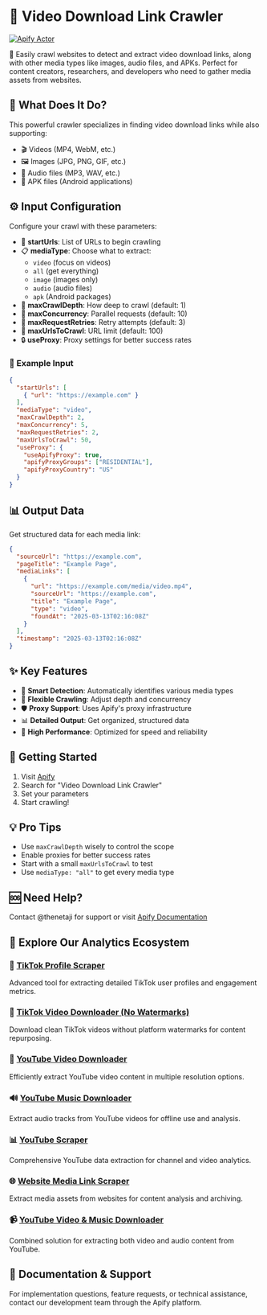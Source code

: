 # 🎥 Video Download Link Crawler

[![Apify Actor](https://img.shields.io/badge/Powered%20by-Apify-blue.svg)](https://apify.com)

🚀 Easily crawl websites to detect and extract video download links, along with other media types like images, audio files, and APKs. Perfect for content creators, researchers, and developers who need to gather media assets from websites.

## 🎯 What Does It Do?

This powerful crawler specializes in finding video download links while also supporting:
- 🎬 Videos (MP4, WebM, etc.)
- 🖼️ Images (JPG, PNG, GIF, etc.)
- 🎵 Audio files (MP3, WAV, etc.)
- 📱 APK files (Android applications)

## ⚙️ Input Configuration

Configure your crawl with these parameters:

- 🔗 **startUrls**: List of URLs to begin crawling
- 📋 **mediaType**: Choose what to extract:
  - `video` (focus on videos)
  - `all` (get everything)
  - `image` (images only)
  - `audio` (audio files)
  - `apk` (Android packages)
- 🌲 **maxCrawlDepth**: How deep to crawl (default: 1)
- 🚦 **maxConcurrency**: Parallel requests (default: 10)
- 🔄 **maxRequestRetries**: Retry attempts (default: 3)
- 🎯 **maxUrlsToCrawl**: URL limit (default: 100)
- 🔒 **useProxy**: Proxy settings for better success rates

### 📝 Example Input

```json
{
  "startUrls": [
    { "url": "https://example.com" }
  ],
  "mediaType": "video",
  "maxCrawlDepth": 2,
  "maxConcurrency": 5,
  "maxRequestRetries": 2,
  "maxUrlsToCrawl": 50,
  "useProxy": {
    "useApifyProxy": true,
    "apifyProxyGroups": ["RESIDENTIAL"],
    "apifyProxyCountry": "US"
  }
}
```

## 📊 Output Data

Get structured data for each media link:

```json
{
  "sourceUrl": "https://example.com",
  "pageTitle": "Example Page",
  "mediaLinks": [
    {
      "url": "https://example.com/media/video.mp4",
      "sourceUrl": "https://example.com",
      "title": "Example Page",
      "type": "video",
      "foundAt": "2025-03-13T02:16:08Z"
    }
  ],
  "timestamp": "2025-03-13T02:16:08Z"
}
```

## ✨ Key Features

- 🤖 **Smart Detection**: Automatically identifies various media types
- 🔄 **Flexible Crawling**: Adjust depth and concurrency
- 🛡️ **Proxy Support**: Uses Apify's proxy infrastructure
- 📊 **Detailed Output**: Get organized, structured data
- 🚀 **High Performance**: Optimized for speed and reliability

## 🚀 Getting Started

1. Visit [Apify](https://apify.com)
2. Search for "Video Download Link Crawler"
3. Set your parameters
4. Start crawling!

## 💡 Pro Tips

- Use `maxCrawlDepth` wisely to control the scope
- Enable proxies for better success rates
- Start with a small `maxUrlsToCrawl` to test
- Use `mediaType: "all"` to get every media type

## 🆘 Need Help?

Contact @thenetaji for support or visit [Apify Documentation](https://docs.apify.com)

## 🚀 Explore Our Analytics Ecosystem

### 📱 [TikTok Profile Scraper](https://apify.com/thenetaji/tiktok-profile-scraper/api?utm_source=actor-docs&utm_medium=readme&utm_campaign=thenetaji)

Advanced tool for extracting detailed TikTok user profiles and engagement metrics.

### 🎵 [TikTok Video Downloader (No Watermarks)](https://apify.com/thenetaji/tiktok-video-downloader/api?utm_source=actor-docs&utm_medium=readme&utm_campaign=thenetaji)

Download clean TikTok videos without platform watermarks for content repurposing.

### 🎥 [YouTube Video Downloader](https://apify.com/thenetaji/youtube-video-downloader/api?utm_source=actor-docs&utm_medium=readme&utm_campaign=thenetaji)

Efficiently extract YouTube video content in multiple resolution options.

### 🔊 [YouTube Music Downloader](https://apify.com/thenetaji/youtube-music-downloader/api/openapi?utm_source=actor-docs&utm_medium=readme&utm_campaign=thenetaji)

Extract audio tracks from YouTube videos for offline use and analysis.

### 📊 [YouTube Scraper](https://apify.com/thenetaji/youtube-scraper?utm_source=actor-docs&utm_medium=readme&utm_campaign=thenetaji)

Comprehensive YouTube data extraction for channel and video analytics.

### 🌐 [Website Media Link Scraper](https://apify.com/thenetaji/website-media-link-scraper/api?utm_source=actor-docs&utm_medium=readme&utm_campaign=thenetaji)

Extract media assets from websites for content analysis and archiving.

### 📹 [YouTube Video & Music Downloader](https://apify.com/thenetaji/youtube-video-and-music-downloader?utm_source=actor-docs&utm_medium=readme&utm_campaign=thenetaji)

Combined solution for extracting both video and audio content from YouTube.

## 📘 Documentation & Support

For implementation questions, feature requests, or technical assistance, contact our development team through the Apify platform.
